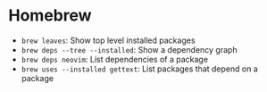 # Homebrew

- `brew leaves`: Show top level installed packages
- `brew deps --tree --installed`: Show a dependency graph
- `brew deps neovim`: List dependencies of a package
- `brew uses --installed gettext`: List packages that depend on a package
